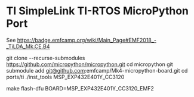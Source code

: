 # TI SimpleLink TI-RTOS MicroPython Port


See https://badge.emfcamp.org/wiki/Main_Page#EMF2018_-_TiLDA_Mk.CE.B4


git clone --recurse-submodules https://github.com/micropython/micropython.git
cd micropython
git submodule add git@github.com:emfcamp/Mk4-micropython-board.git
cd ports/ti
./inst_tools MSP_EXP432E401Y_CC3120

make flash-dfu BOARD=MSP_EXP432E401Y_CC3120_EMF2
